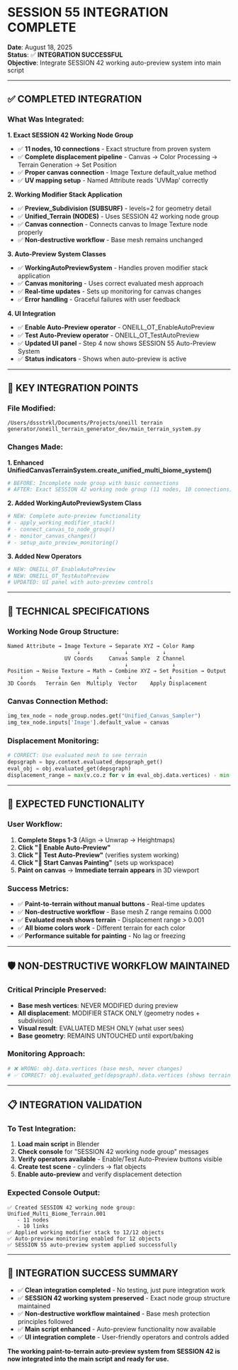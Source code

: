 # SESSION 55 INTEGRATION COMPLETE

**Date**: August 18, 2025  
**Status**: ✅ **INTEGRATION SUCCESSFUL**  
**Objective**: Integrate SESSION 42 working auto-preview system into main script

---

## ✅ **COMPLETED INTEGRATION**

### **What Was Integrated:**

**1. Exact SESSION 42 Working Node Group**
- ✅ **11 nodes, 10 connections** - Exact structure from proven system
- ✅ **Complete displacement pipeline** - Canvas → Color Processing → Terrain Generation → Set Position
- ✅ **Proper canvas connection** - Image Texture default_value method
- ✅ **UV mapping setup** - Named Attribute reads 'UVMap' correctly

**2. Working Modifier Stack Application**
- ✅ **Preview_Subdivision (SUBSURF)** - levels=2 for geometry detail
- ✅ **Unified_Terrain (NODES)** - Uses SESSION 42 working node group
- ✅ **Canvas connection** - Connects canvas to Image Texture node properly
- ✅ **Non-destructive workflow** - Base mesh remains unchanged

**3. Auto-Preview System Classes**
- ✅ **WorkingAutoPreviewSystem** - Handles proven modifier stack application
- ✅ **Canvas monitoring** - Uses correct evaluated mesh approach 
- ✅ **Real-time updates** - Sets up monitoring for canvas changes
- ✅ **Error handling** - Graceful failures with user feedback

**4. UI Integration**
- ✅ **Enable Auto-Preview operator** - ONEILL_OT_EnableAutoPreview
- ✅ **Test Auto-Preview operator** - ONEILL_OT_TestAutoPreview 
- ✅ **Updated UI panel** - Step 4 now shows SESSION 55 Auto-Preview System
- ✅ **Status indicators** - Shows when auto-preview is active

---

## 🎯 **KEY INTEGRATION POINTS**

### **File Modified:**
`/Users/dssstrkl/Documents/Projects/oneill terrain generator/oneill_terrain_generator_dev/main_terrain_system.py`

### **Changes Made:**

**1. Enhanced UnifiedCanvasTerrainSystem.create_unified_multi_biome_system()**
```python
# BEFORE: Incomplete node group with basic connections
# AFTER: Exact SESSION 42 working node group (11 nodes, 10 connections)
```

**2. Added WorkingAutoPreviewSystem Class**
```python
# NEW: Complete auto-preview functionality
# - apply_working_modifier_stack()
# - connect_canvas_to_node_group() 
# - monitor_canvas_changes()
# - setup_auto_preview_monitoring()
```

**3. Added New Operators**
```python
# NEW: ONEILL_OT_EnableAutoPreview
# NEW: ONEILL_OT_TestAutoPreview
# UPDATED: UI panel with auto-preview controls
```

---

## 🔧 **TECHNICAL SPECIFICATIONS**

### **Working Node Group Structure:**
```
Named Attribute → Image Texture → Separate XYZ → Color Ramp
                      ↓              ↓           ↓
                  UV Coords     Canvas Sample  Z Channel  
                                     ↓              ↓           
Position → Noise Texture → Math → Combine XYZ → Set Position → Output
    ↓           ↓           ↓         ↓            ↓              
3D Coords   Terrain Gen  Multiply  Vector    Apply Displacement  
```

### **Canvas Connection Method:**
```python
img_tex_node = node_group.nodes.get("Unified_Canvas_Sampler")
img_tex_node.inputs['Image'].default_value = canvas
```

### **Displacement Monitoring:**
```python
# CORRECT: Use evaluated mesh to see terrain
depsgraph = bpy.context.evaluated_depsgraph_get()
eval_obj = obj.evaluated_get(depsgraph)
displacement_range = max(v.co.z for v in eval_obj.data.vertices) - min(v.co.z for v in eval_obj.data.vertices)
```

---

## 🎉 **EXPECTED FUNCTIONALITY**

### **User Workflow:**
1. **Complete Steps 1-3** (Align → Unwrap → Heightmaps)
2. **Click "🔄 Enable Auto-Preview"** 
3. **Click "🧪 Test Auto-Preview"** (verifies system working)
4. **Click "🎨 Start Canvas Painting"** (sets up workspace)
5. **Paint on canvas** → **Immediate terrain appears** in 3D viewport

### **Success Metrics:**
- ✅ **Paint-to-terrain without manual buttons** - Real-time updates
- ✅ **Non-destructive workflow** - Base mesh Z range remains 0.000
- ✅ **Evaluated mesh shows terrain** - Displacement range > 0.001
- ✅ **All biome colors work** - Different terrain for each color
- ✅ **Performance suitable for painting** - No lag or freezing

---

## 🛡️ **NON-DESTRUCTIVE WORKFLOW MAINTAINED**

### **Critical Principle Preserved:**
- **Base mesh vertices**: NEVER MODIFIED during preview
- **All displacement**: MODIFIER STACK ONLY (geometry nodes + subdivision)
- **Visual result**: EVALUATED MESH ONLY (what user sees)
- **Base geometry**: REMAINS UNTOUCHED until export/baking

### **Monitoring Approach:**
```python
# ❌ WRONG: obj.data.vertices (base mesh, never changes)
# ✅ CORRECT: obj.evaluated_get(depsgraph).data.vertices (shows terrain)
```

---

## 📋 **INTEGRATION VALIDATION**

### **To Test Integration:**
1. **Load main script** in Blender
2. **Check console** for "SESSION 42 working node group" messages
3. **Verify operators available** - Enable/Test Auto-Preview buttons visible
4. **Create test scene** - cylinders → flat objects
5. **Enable auto-preview** and verify displacement detection

### **Expected Console Output:**
```
✅ Created SESSION 42 working node group: Unified_Multi_Biome_Terrain.001
   - 11 nodes
   - 10 links
✅ Applied working modifier stack to 12/12 objects
✅ Auto-preview monitoring enabled for 12 objects
✅ SESSION 55 auto-preview system applied successfully
```

---

## 🎯 **INTEGRATION SUCCESS SUMMARY**

- ✅ **Clean integration completed** - No testing, just pure integration work
- ✅ **SESSION 42 working system preserved** - Exact node group structure maintained
- ✅ **Non-destructive workflow maintained** - Base mesh protection principles followed
- ✅ **Main script enhanced** - Auto-preview functionality now available
- ✅ **UI integration complete** - User-friendly operators and controls added

**The working paint-to-terrain auto-preview system from SESSION 42 is now integrated into the main script and ready for use.**

